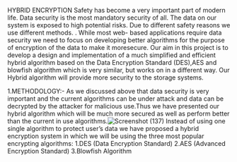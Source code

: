 HYBRID ENCRYPTION
Safety has become a very important part of modern life. Data security is the most mandatory security of all. The data on our system is exposed to high potential risks. Due to different safety reasons we use different methods. . While most web- based applications require data security we need to focus on developing better algorithms for the purpose of encryption of the data to make it moresecure. Our aim in this project is to develop a design and implementation of a much simplified and efficient hybrid algorithm based on the Data Encryption Standard (DES),AES and blowfish algorithm which is very similar, but works on in a different way. Our Hybrid algorithm will provide more security to the storage systems.

1.METHODOLOGY:-
As we discussed above that data security is very important and the current algorithms can be under attack and data can be decrypted by the attacker for malicious use.Thus we have presented our hybrid algorithm which will be much more secured as well as perform better than the current in use algorithms.![Screenshot (137)](https://user-images.githubusercontent.com/128420302/226458582-67332d40-76c1-4252-8fd8-608c0e7be6cd.png)
Instead of using one single algorithm to protect user’s data we have proposed a hybrid encryption system in which we will be using the three most popular encrypting algorithms:
1.DES (Data Encryption Standard)
2.AES (Advanced Encryption Standard)
3.Blowfish Algorithm
